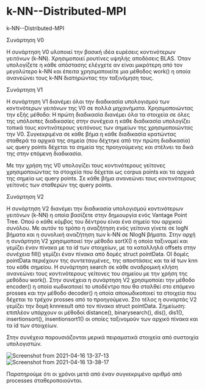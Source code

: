 # k-NN--Distributed-MPI
k-NN--Distributed-MPI


Συνάρτηση V0

Η συνάρτηση V0 υλοποιεί την βασική ιδέα ευρέσεις κοντινότερων
γειτόνων (k-NN). Χρησιμοποιεί ρουτίνες υψηλής αποδόσεις BLAS.
Όταν υπολογίζετε η κάθε απόστασης ελέγχετε αν είναι μικρότερη
από τον μεγαλύτερο k-NN και έπειτα χρησιμοποιείτε μια μέθοδος
work() η οποία ανανεώνει τους k-NN διατηρώντας την ταξινόμηση
τους.

Συνάρτηση V1

Η συνάρτηση V1 διανέμει όλοι την διαδικασία υπολογισμού των κοντινότερων
γειτόνων της V0 σε πολλά μηχανήματα. Χρησιμοποιώντας την εξής μέθοδο:
Η πρώτη διαδικασία διανέμει όλα τα στοιχεία σε όλες της υπόλοιπες
διαδικασίες στην συνέχεια η κάθε διαδικασία υπολογίζει τοπικά τους
κοντινότερους γειτόνους των σημείων της χρησιμοποιώντας την V0.
Συγκεκριμένα σε κάθε βήμα η κάθε διαδικασία κρατώντας σταθερά τα αρχικά
της σημεία (που δέχτηκε από την πρώτη διαδικασία) ως query points δέχεται
τα σημεία της προηγούμενης και στέλνει τα δικά της στην επόμενη διαδικασία.

Με την χρήση της V0 υπολογίζει τους κοντινότερους γείτονες χρησιμοποιώντας
τα στοιχεία που δέχεται ως corpus points και τα αρχικά της σημεία ως query
points. Σε κάθε βήμα ανανεώνει τους κοντινότερους γείτονές των σταθερών
της query points.

Συνάρτηση V2

Η συνάρτηση V2 διανέμει την διαδικασία υπολογισμού κοντινότερων γειτόνων
(k-NN) η οποία βασίζετε στην δημιουργία ενός Vantage Point Tree. Οπού ο
κάθε κόμβος του δέντρου είναι ένα σημείο του αρχικού συνόλου. Με αυτόν το
τρόπο η αναζήτηση ενός γείτονα γίνετε σε logN βήματα και η συνολική
αναζήτηση των k-NN σε NlogN βήματα.
Στην αρχή η συνάρτηση V2 χρησιμοποιεί την μέθοδο sortX() η οποία ταξινομεί
και γεμίζει έναν πίνακα με τα id των στοιχείων, με τα καταλληλά offsets στην
συνέχεια fill() γεμίζει έναν πίνακα από δομές struct pointData. ΟΙ δομές
pointData περιέχουν της συντεταγμένες, της αποστάσεις και τα id των knn του
κάθε σημείου. Η συνάρτηση search σε κάθε αναδρομική κλήση ανανεώνει τους
κοντινότερους γείτονες του σημείου με την χρήση της μεθόδου work().
Στην συνέχεια η συνάρτηση V2 χρησιμοποίει την μέθοδο encoder() η οποία
κωδικοποιεί το υποδέντρο που θα σταλθεί στο επόμενο prosses και την
μέθοδο decoder() η οποία αποκωδικοποιεί τα στοιχεία που δέχεται το τρέχον
prosses από το προηγούμενο.
Στο τέλος η συναρτάς V2 γεμίζει την δομή knnresult από τον πίνακα struct
pointData.
Σημείωση: επιπλέον υπάρχουν οι μέθοδοί distance(), binarysearch(), dis(),
dis1(), insertionsort(), insentionsort1() οι οποίες ταξινομούν των αρχικό πίνακα
και τα id των στοιχείων.

Στην συνέχεια παρουσιάζονται μερικά πειραματικά
στοιχεία από συστοιχία υπολογιστών.


![Screenshot from 2021-04-16 13-37-13](https://user-images.githubusercontent.com/77286926/115013146-5ceb6080-9eb9-11eb-9216-55ae0581cd7d.png)
![Screenshot from 2021-04-16 13-38-17](https://user-images.githubusercontent.com/77286926/115013148-5d83f700-9eb9-11eb-821d-52da743f21e0.png)


Παρατηρούμε ότι οι χρόνοι μετά από έναν συγκεκριμένο αριθμό
από processes σταθεροποιούνται.
